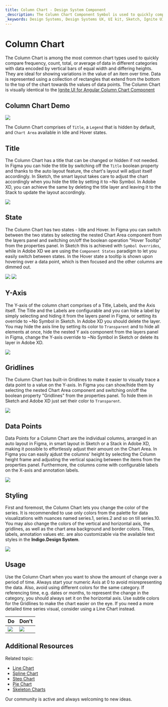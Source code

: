 ```yaml
---
title: Column Chart - Design System Component
_description: The Column Chart Component Symbol is used to quickly compare frequency, count, total, or average of data in different categories with data encoded by vertical bars with equal width and differing lengths.
_keywords: Design Systems, Design Systems UX, UI kit, Sketch, Ignite UI for Angular, Sketch to Angular, Sketch to Angular, Angular, Angular Design System, Export code from Sketch, Design Kits for Angular, Sketch HTML, Sketch to HTML, Sketch UI kits, Figma, Figma to Angular, Export code from Figma, Figma HTML, Figma to HTML, Figma UI kits
---
```


# Column Chart

 The Column Chart is among the most common chart types used to quickly compare frequency, count, total, or average of data in different categories with data encoded by vertical bars of equal width and differing heights. They are ideal for showing variations in the value of an item over time. Data is represented using a collection of rectangles that extend from the bottom to the top of the chart towards the values of data points. The Column Chart is visually identical to the [Ignite UI for Angular Column Chart Component](https://www.infragistics.com/products/ignite-ui-angular/angular/components/charts/types/column-chart.html)

## Column Chart Demo

<img class="responsive-img" src="../images/column_chart_demo.png" srcset="../images/column_chart_demo@2x.png 2x" />

The Column Chart comprises of `Title`, a `Legend` that is hidden by default, and `Chart Area` available in Idle and Hover states.

## Title

The Column Chart has a title that can be changed or hidden if not needed. In Figma you can hide the title by switching off the `Title` boolean property and thanks to the auto layout feature, the chart's layout will adjust itself accordingly. In Sketch, the smart layout takes care to adjust the chart accordingly when you hide the title by setting it to ~No Symbol. In Adobe XD, you can achieve the same by deleting the title layer and leaving it to the Stack to update the layout accordingly.

<img class="responsive-img" src="../images/column_chart_title.png" srcset="../images/column_chart_title@2x.png 2x" />

## State

The Column Chart has two states - Idle and Hover. In Figma you can switch between the two states by selecting the nested Chart Area component from the layers panel and switching on/off the boolean operation "Hover Tooltip" from the properties panel. In Sketch this is achieved with `Symbol Overrides`, while in Adobe XD we are using the `Component States` paradigm to let you easily switch between states. In the Hover state a tooltip is shown upon hovering over a data point, which is then focused and the other columns are dimmed out.

<img class="responsive-img" src="../images/column_chart_tooltip-off.png" srcset="../images/column_chart_tooltip-off@2x .png 2x" />
<img class="responsive-img" src="../images/column_chart_tooltip-on.png" srcset="../images/column_chart_tooltip-on@2x.png 2x" />

## Y-Axis

The Y-axis of the column chart comprises of a Title, Labels, and the Axis itself. The Title and the Labels are configurable and you can hide a label by simply selecting and hiding it from the layers panel in Figma, or setting its override to ~No Symbol in Sketch. In Adobe XD you should delete the layer. You may hide the axis line by setting its color to `Transparent` and to hide all elements at once, hide the nested Y axis component from the layers panel in Figma, change the Y-axis override to ~No Symbol in Sketch or delete its layer in Adobe XD.

<img class="responsive-img" src="../images/column_chart_yaxis.png" srcset="../images/column_chart_yaxis@2x.png 2x" />

## Gridlines

The Column Chart has built-in Gridlines to make it easier to visually trace a data point to a value on the Y-axis. In Figma you can show/hide them by selecting the nested Chart Area component and switching on/off the boolean property "Gridlines" from the properties panel. To hide them in Sketch and Adobe XD just set their color to `Transparent`.

<img class="responsive-img" src="../images/column_chart_gridlines.png" srcset="../images/column_chart_gridlines@2x.png 2x" />

## Data Points

Data Points for a Column Chart are the individual columns, arranged in an auto layout in Figma, in smart layout in Sketch or a Stack in Adobe XD, making it possible to effortlessly adjust their amount on the Chart Area. In Figma you can easily ajdust the columns' height by selecting the Column height frame and adjusting the vertical spacing between the items from the properties panel. Furthermore, the columns come with configurable labels on the X-axis and annotation labels.

<img class="responsive-img" src="../images/column_chart_columns.png" srcset="../images/column_chart_columns@2x.png 2x" />


## Styling

First and foremost, the Column Chart lets you change the color of the series. It is recommended to use only colors from the palette for data visualizations with nuances named series.1, series.2 and so on till series.10. You may also change the colors of the vertical and horizontal axis, the gridlines, as well as the chart area background and border colors. Titles, labels, annotation values etc. are also customizable via the available text styles in the **Indigo.Design System**.

<img class="responsive-img" src="../images/column_chart_styling.png" srcset="../images/column_chart_styling@2x.png 2x" />

## Usage

Use the Column Chart when you want to show the amount of change over a period of time. Always start your numeric Axis at 0 to avoid misrepresenting the data. Also, avoid using different colors for the same category. If referencing time, e.g. dates or months, to represent the change in the category, you should always set it on the horizontal axis. Use subtle colors for the Gridlines to make the chart easier on the eye. If you need a more detailed time series visual, consider using a Line Chart instead.

| Do                                                                                             | Don't                                                                                              |
| ---------------------------------------------------------------------------------------------- | -------------------------------------------------------------------------------------------------- |
| <img class="responsive-img" src="../images/column_chart_do1.png" srcset="../images/column_chart_do1@2x.png 2x" /> | <img class="responsive-img" src="../images/column_chart_dont1.png" srcset="../images/column_chart_dont1@2x.png 2x" /> |

## Additional Resources

Related topic:

- [Line Chart](line-chart.md)
- [Spline Chart](spline-chart.md)
- [Step Chart](step-chart.md)
- [Pie Chart](pie-chart.md)
- [Skeleton Charts](skeleton-charts.md)
  <div class="divider--half"></div>

Our community is active and always welcoming to new ideas.
